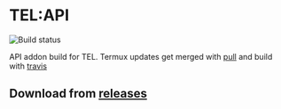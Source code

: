 # TEL:API
![Build status](https://api.travis-ci.com/t-e-l/termux-api.svg?branch=master)

API addon build for TEL.
Termux updates get merged with [pull](https://github.com/wei/pull) and build with [travis](travis-ci.com)

## Download from [releases](https://github.com/t-e-l/termux-api/releases)